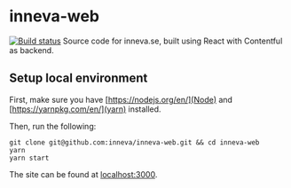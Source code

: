 # inneva-web
[![Build status](https://travis-ci.org/inneva/inneva-web.svg?branch=master)](https://travis-ci.org/travis-ci/travis-web)
Source code for inneva.se, built using React with Contentful as backend.

## Setup local environment
First, make sure you have [https://nodejs.org/en/](Node) and [https://yarnpkg.com/en/](yarn) installed.

Then, run the following:

```
git clone git@github.com:inneva/inneva-web.git && cd inneva-web
yarn
yarn start
```
The site can be found at [localhost:3000](http://localhost:3000).